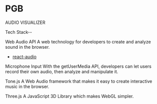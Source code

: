 # PGB

AUDIO VISUALIZER


Tech Stack--

Web Audio API
A web technology for developers to create and analyze sound in the browser.
* [react-audio](https://github.com/chrbala/react-audio)

Microphone Input
With the getUserMedia API, developers can let users record their own audio, then analyze and manipulate it.

Tone.js
A Web Audio framework that makes it easy to create interactive music in the browser.

Three.js
A JavaScript 3D Library which makes WebGL simpler.
